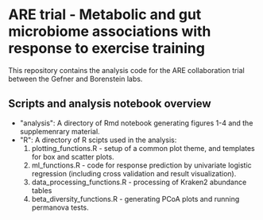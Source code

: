 # ARE trial - Metabolic and gut microbiome associations with response to exercise training


This repository contains the analysis code for the ARE collaboration trial between the Gefner and Borenstein labs. 


## Scripts and analysis notebook overview 

* "analysis": A directory of Rmd notebook generating figures 1-4 and the supplemenrary material. 
* "R": A directory of R scipts used in the analysis:
	1. plotting_functions.R - setup of a common plot theme, and templates for box and scatter plots. 
	2. ml_functions.R - code for response prediction by univariate logistic regression (including cross validation and result visualization). 
	3. data_processing_functions.R - processing of Kraken2 abundance tables
	4. beta_diversity_functions.R - generating PCoA plots and running permanova tests. 
